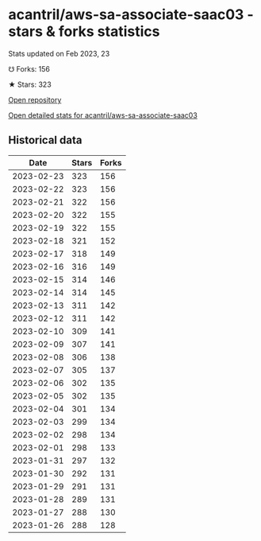 # acantril/aws-sa-associate-saac03 - stars & forks statistics

Stats updated on Feb 2023, 23

☋ Forks: 156

★ Stars: 323

[Open repository](https://github.com/acantril/aws-sa-associate-saac03)

[Open detailed stats for acantril/aws-sa-associate-saac03](https://reviewgithub.com/rep/acantril/aws-sa-associate-saac03)

## Historical data
| Date | Stars | Forks |
|------|-------|-------|
| 2023-02-23 | 323 | 156 | 
| 2023-02-22 | 323 | 156 | 
| 2023-02-21 | 322 | 156 | 
| 2023-02-20 | 322 | 155 | 
| 2023-02-19 | 322 | 155 | 
| 2023-02-18 | 321 | 152 | 
| 2023-02-17 | 318 | 149 | 
| 2023-02-16 | 316 | 149 | 
| 2023-02-15 | 314 | 146 | 
| 2023-02-14 | 314 | 145 | 
| 2023-02-13 | 311 | 142 | 
| 2023-02-12 | 311 | 142 | 
| 2023-02-10 | 309 | 141 | 
| 2023-02-09 | 307 | 141 | 
| 2023-02-08 | 306 | 138 | 
| 2023-02-07 | 305 | 137 | 
| 2023-02-06 | 302 | 135 | 
| 2023-02-05 | 302 | 135 | 
| 2023-02-04 | 301 | 134 | 
| 2023-02-03 | 299 | 134 | 
| 2023-02-02 | 298 | 134 | 
| 2023-02-01 | 298 | 133 | 
| 2023-01-31 | 297 | 132 | 
| 2023-01-30 | 292 | 131 | 
| 2023-01-29 | 291 | 131 | 
| 2023-01-28 | 289 | 131 | 
| 2023-01-27 | 288 | 130 | 
| 2023-01-26 | 288 | 128 | 

